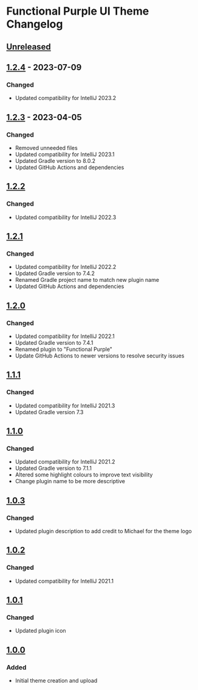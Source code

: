<!-- Keep a Changelog guide -> https://keepachangelog.com -->

# Functional Purple UI Theme Changelog

## [Unreleased]

## [1.2.4] - 2023-07-09

### Changed
- Updated compatibility for IntelliJ 2023.2

## [1.2.3] - 2023-04-05

### Changed
- Removed unneeded files
- Updated compatibility for IntelliJ 2023.1
- Updated Gradle version to 8.0.2
- Updated GitHub Actions and dependencies

## [1.2.2]

### Changed
- Updated compatibility for IntelliJ 2022.3

## [1.2.1]

### Changed
- Updated compatibility for IntelliJ 2022.2
- Updated Gradle version to 7.4.2
- Renamed Gradle project name to match new plugin name
- Updated GitHub Actions and dependencies

## [1.2.0]

### Changed
- Updated compatibility for IntelliJ 2022.1
- Updated Gradle version to 7.4.1
- Renamed plugin to "Functional Purple"
- Update GitHub Actions to newer versions to resolve security issues

## [1.1.1]

### Changed
- Updated compatibility for IntelliJ 2021.3
- Updated Gradle version 7.3

## [1.1.0]

### Changed
- Updated compatibility for IntelliJ 2021.2
- Updated Gradle version to 7.1.1
- Altered some highlight colours to improve text visibility
- Change plugin name to be more descriptive

## [1.0.3]

### Changed
- Updated plugin description to add credit to Michael for the theme logo

## [1.0.2]

### Changed
- Updated compatibility for IntelliJ 2021.1

## [1.0.1]

### Changed
- Updated plugin icon

## [1.0.0]

### Added
- Initial theme creation and upload

[Unreleased]: https://github.com/joshdavies14/intellij-fp-theme/compare/v1.2.4...HEAD
[1.2.4]: https://github.com/joshdavies14/intellij-fp-theme/compare/v1.2.3...v1.2.4
[1.2.3]: https://github.com/joshdavies14/intellij-fp-theme/compare/v1.2.2...v1.2.3
[1.2.2]: https://github.com/joshdavies14/intellij-fp-theme/compare/v1.2.1...v1.2.2
[1.2.1]: https://github.com/joshdavies14/intellij-fp-theme/compare/v1.2.0...v1.2.1
[1.2.0]: https://github.com/joshdavies14/intellij-fp-theme/compare/v1.1.1...v1.2.0
[1.1.1]: https://github.com/joshdavies14/intellij-fp-theme/compare/v1.1.0...v1.1.1
[1.1.0]: https://github.com/joshdavies14/intellij-fp-theme/compare/v1.0.3...v1.1.0
[1.0.3]: https://github.com/joshdavies14/intellij-fp-theme/compare/v1.0.2...v1.0.3
[1.0.2]: https://github.com/joshdavies14/intellij-fp-theme/compare/v1.0.1...v1.0.2
[1.0.1]: https://github.com/joshdavies14/intellij-fp-theme/compare/v1.0.0...v1.0.1
[1.0.0]: https://github.com/joshdavies14/intellij-fp-theme/commits/v1.0.0
